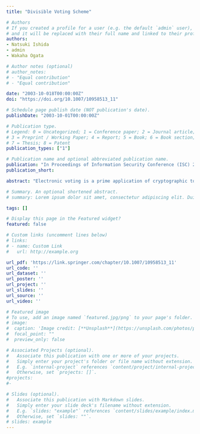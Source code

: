 ```yaml
---
title: "Divisible Voting Scheme"

# Authors
# If you created a profile for a user (e.g. the default `admin` user), write the username (folder name) here
# and it will be replaced with their full name and linked to their profile.
authors:
- Natsuki Ishida
- admin
- Wakaha Ogata

# Author notes (optional)
# author_notes:
# - "Equal contribution"
# - "Equal contribution"

date: "2003-10-018T00:00:00Z"
doi: "https://doi.org/10.1007/10958513_11"

# Schedule page publish date (NOT publication's date).
publishDate: "2003-10-01T00:00:00Z"

# Publication type.
# Legend: 0 = Uncategorized; 1 = Conference paper; 2 = Journal article;
# 3 = Preprint / Working Paper; 4 = Report; 5 = Book; 6 = Book section;
# 7 = Thesis; 8 = Patent
publication_types: ["1"]

# Publication name and optional abbreviated publication name.
publication: "In Proceedings of Information Security Conference (ISC) 2003, Lecture Notes in Computer Science 2851, pp.137-150. Bristol, UK: Springer Verlag, 2003"
publication_short:

abstract: "Electronic voting is a prime application of cryptographic tools. Many researches are addressing election or confidence voting in this area. We address a new type of voting scheme Divisible Voting Scheme, in which each voter has multiple ballots where the number of ballots can be different among the voters. This type of voting is popular, however there is no secure protocol which achieves this type of voting. We first define the divisible voting scheme and show naive protocols based on existing voting schemes. Then we propose two efficient divisible vot- ing schemes. The first scheme uses multisets, the second scheme uses L-adic representation of number of ballots. The total cost for a voter is O(M^2 log(N)) in the first scheme and O(M log(N)) in the second scheme where M is the number of candidates to vote for and N is the number of ballots for a voter."

# Summary. An optional shortened abstract.
# summary: Lorem ipsum dolor sit amet, consectetur adipiscing elit. Duis posuere tellus ac convallis placerat. Proin tincidunt magna sed ex sollicitudin condimentum.

tags: []

# Display this page in the Featured widget?
featured: false

# Custom links (uncomment lines below)
# links:
# - name: Custom Link
#   url: http://example.org

url_pdf: 'https://link.springer.com/chapter/10.1007/10958513_11'
url_code: ''
url_dataset: ''
url_poster: ''
url_project: ''
url_slides: ''
url_source: ''
url_video: ''

# Featured image
# To use, add an image named `featured.jpg/png` to your page's folder.
# image:
#  caption: 'Image credit: [**Unsplash**](https://unsplash.com/photos/pLCdAaMFLTE)'
#  focal_point: ""
#  preview_only: false

# Associated Projects (optional).
#   Associate this publication with one or more of your projects.
#   Simply enter your project's folder or file name without extension.
#   E.g. `internal-project` references `content/project/internal-project/index.md`.
#   Otherwise, set `projects: []`.
#projects:
#-

# Slides (optional).
#   Associate this publication with Markdown slides.
#   Simply enter your slide deck's filename without extension.
#   E.g. `slides: "example"` references `content/slides/example/index.md`.
#   Otherwise, set `slides: ""`.
# slides: example
---
```

